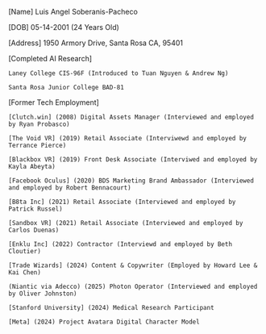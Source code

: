 

[Name] Luis Angel Soberanis-Pacheco

[DOB] 05-14-2001 (24 Years Old)

[Address] 1950 Armory Drive, Santa Rosa CA, 95401


[Completed AI Research]

    Laney College CIS-96F (Introduced to Tuan Nguyen & Andrew Ng)
    
    Santa Rosa Junior College BAD-81
    
    
[Former Tech Employment]

    [Clutch.win] (2008) Digital Assets Manager (Interviewed and employed by Ryan Probasco)
    
    [The Void VR] (2019) Retail Associate (Interviwewd and employed by Terrance Pierce)
    
    [Blackbox VR] (2019) Front Desk Associate (Interviwed and employed by Kayla Abeyta)
    
    [Facebook Oculus] (2020) BDS Marketing Brand Ambassador (Interviewed and employed by Robert Bennacourt)
    
    [B8ta Inc] (2021) Retail Associate (Interviewed and employed by Patrick Russel)
    
    [Sandbox VR] (2021) Retail Associate (Interviewed and employed by Carlos Duenas)
    
    [Enklu Inc] (2022) Contractor (Interviewd and employed by Beth Cloutier)
        
    [Trade Wizards] (2024) Content & Copywriter (Employed by Howard Lee & Kai Chen)
    
    (Niantic via Adecco) (2025) Photon Operator (Interviewed and employed by Oliver Johnston)
    
    [Stanford University] (2024) Medical Research Participant
    
    [Meta] (2024) Project Avatara Digital Character Model
